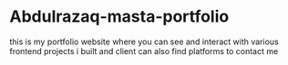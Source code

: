 # Abdulrazaq-masta-portfolio
this is my portfolio website where you can see and interact with various frontend projects i built and client can also find platforms to contact me

